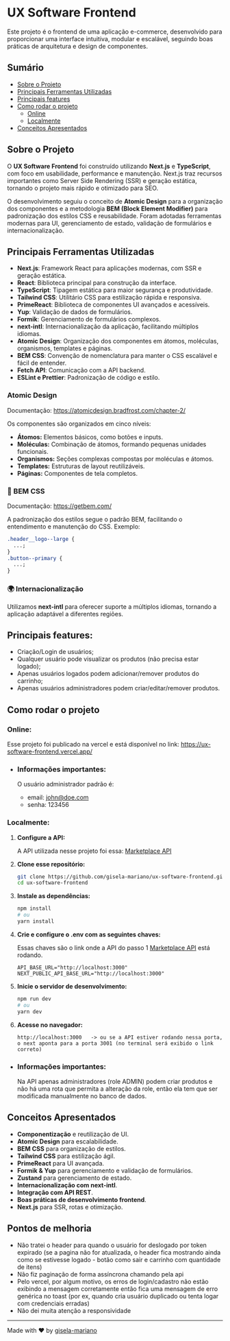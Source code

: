 # UX Software Frontend

Este projeto é o frontend de uma aplicação e-commerce, desenvolvido para proporcionar uma interface intuitiva, modular e escalável, seguindo boas práticas de arquitetura e design de componentes.

## Sumário

- [Sobre o Projeto](#sobre-o-projeto)
- [Principais Ferramentas Utilizadas](#️principais-ferramentas-utilizadas)
- [Principais features](#principais-features)
- [Como rodar o projeto](#️principais-ferramentas-utilizadas)
  - [Online](#online)
  - [Localmente](#localmente)
- [Conceitos Apresentados](#conceitos-apresentados)

## Sobre o Projeto

O **UX Software Frontend** foi construído utilizando **Next.js** e **TypeScript**, com foco em usabilidade, performance e manutenção. Next.js traz recursos importantes como Server Side Rendering (SSR) e geração estática, tornando o projeto mais rápido e otimizado para SEO.

O desenvolvimento seguiu o conceito de **Atomic Design** para a organização dos componentes e a metodologia **BEM (Block Element Modifier)** para padronização dos estilos CSS e reusabilidade. Foram adotadas ferramentas modernas para UI, gerenciamento de estado, validação de formulários e internacionalização.

## Principais Ferramentas Utilizadas

- **Next.js**: Framework React para aplicações modernas, com SSR e geração estática.
- **React**: Biblioteca principal para construção da interface.
- **TypeScript**: Tipagem estática para maior segurança e produtividade.
- **Tailwind CSS**: Utilitário CSS para estilização rápida e responsiva.
- **PrimeReact**: Biblioteca de componentes UI avançados e acessíveis.
- **Yup**: Validação de dados de formulários.
- **Formik**: Gerenciamento de formulários complexos.
- **next-intl**: Internacionalização da aplicação, facilitando múltiplos idiomas.
- **Atomic Design**: Organização dos componentes em átomos, moléculas, organismos, templates e páginas.
- **BEM CSS**: Convenção de nomenclatura para manter o CSS escalável e fácil de entender.
- **Fetch API**: Comunicação com a API backend.
- **ESLint e Prettier**: Padronização de código e estilo.

### Atomic Design

Documentação: https://atomicdesign.bradfrost.com/chapter-2/

Os componentes são organizados em cinco níveis:

- **Átomos:** Elementos básicos, como botões e inputs.
- **Moléculas:** Combinação de átomos, formando pequenas unidades funcionais.
- **Organismos:** Seções complexas compostas por moléculas e átomos.
- **Templates:** Estruturas de layout reutilizáveis.
- **Páginas:** Componentes de tela completos.

### 🎨 BEM CSS

Documentação: https://getbem.com/

A padronização dos estilos segue o padrão BEM, facilitando o entendimento e manutenção do CSS. Exemplo:

```css
.header__logo--large {
  ...;
}
.button--primary {
  ...;
}
```

### 🌍 Internacionalização

Utilizamos **next-intl** para oferecer suporte a múltiplos idiomas, tornando a aplicação adaptável a diferentes regiões.

## Principais features:

- Criação/Login de usuários;
- Qualquer usuário pode visualizar os produtos (não precisa estar logado);
- Apenas usuários logados podem adicionar/remover produtos do carrinho;
- Apenas usuários administradores podem criar/editar/remover produtos.

## Como rodar o projeto

### Online:

Esse projeto foi publicado na vercel e está disponível no link: https://ux-software-frontend.vercel.app/

- ### Informações importantes:

  O usuário administrador padrão é:

  - email: john@doe.com
  - senha: 123456

### Localmente:

1. **Configure a API:**

   A API utilizada nesse projeto foi essa: [Marketplace API](https://github.com/gisela-mariano/ux-software-marketplace-api)

2. **Clone esse repositório:**

   ```bash
   git clone https://github.com/gisela-mariano/ux-software-frontend.git
   cd ux-software-frontend
   ```

3. **Instale as dependências:**

   ```bash
   npm install
   # ou
   yarn install
   ```

4. **Crie e configure o .env com as seguintes chaves:**

   Essas chaves são o link onde a API do passo 1 [Marketplace API](https://github.com/gisela-mariano/ux-software-marketplace-api) está rodando.

   ```.env
   API_BASE_URL="http://localhost:3000"
   NEXT_PUBLIC_API_BASE_URL="http://localhost:3000"
   ```

5. **Inicie o servidor de desenvolvimento:**

   ```bash
   npm run dev
   # ou
   yarn dev
   ```

6. **Acesse no navegador:**
   ```
   http://localhost:3000   -> ou se a API estiver rodando nessa porta, o next aponta para a porta 3001 (no terminal será exibido o link correto)
   ```

- ### Informações importantes:

  Na API apenas administradores (role ADMIN) podem criar produtos e não há uma rota que permita a alteração da role, então ela tem que ser modificada manualmente no banco de dados.

## Conceitos Apresentados

- **Componentização** e reutilização de UI.
- **Atomic Design** para escalabilidade.
- **BEM CSS** para organização de estilos.
- **Tailwind CSS** para estilização ágil.
- **PrimeReact** para UI avançada.
- **Formik & Yup** para gerenciamento e validação de formulários.
- **Zustand** para gerenciamento de estado.
- **Internacionalização com next-intl**.
- **Integração com API REST**.
- **Boas práticas de desenvolvimento frontend**.
- **Next.js** para SSR, rotas e otimização.

## Pontos de melhoria

- Não tratei o header para quando o usuário for deslogado por token expirado (se a pagina não for atualizada, o header fica mostrando ainda como se estivesse logado - botão como sair e carrinho com quantidade de itens)
- Não fiz paginação de forma assíncrona chamando pela api
- Pelo vercel, por algum motivo, os erros de login/cadastro não estão exibindo a mensagem corretamente então fica uma mensagem de erro genérica no toast (por ex, quando cria usuário duplicado ou tenta logar com credenciais erradas)
- Não dei muita atenção a responsividade

---

Made with ❤️ by [gisela-mariano](https://github.com/gisela-mariano)
